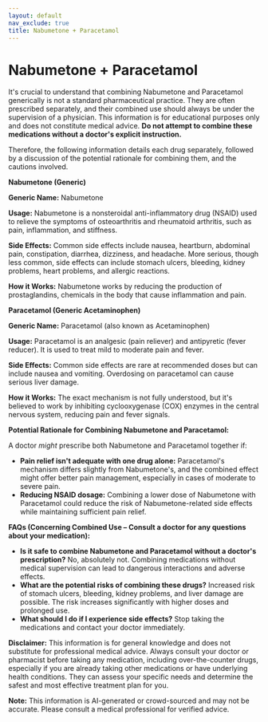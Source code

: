 ```yaml
---
layout: default
nav_exclude: true
title: Nabumetone + Paracetamol
---
```


# Nabumetone + Paracetamol

It's crucial to understand that combining Nabumetone and Paracetamol generically is not a standard pharmaceutical practice.  They are often prescribed separately, and their combined use should always be under the supervision of a physician.  This information is for educational purposes only and does not constitute medical advice.  **Do not attempt to combine these medications without a doctor's explicit instruction.**

Therefore, the following information details each drug separately, followed by a discussion of the potential rationale for combining them, and the cautions involved.

**Nabumetone (Generic)**

**Generic Name:** Nabumetone

**Usage:**  Nabumetone is a nonsteroidal anti-inflammatory drug (NSAID) used to relieve the symptoms of osteoarthritis and rheumatoid arthritis, such as pain, inflammation, and stiffness.

**Side Effects:** Common side effects include nausea, heartburn, abdominal pain, constipation, diarrhea, dizziness, and headache.  More serious, though less common, side effects can include stomach ulcers, bleeding, kidney problems, heart problems, and allergic reactions.

**How it Works:** Nabumetone works by reducing the production of prostaglandins, chemicals in the body that cause inflammation and pain.


**Paracetamol (Generic Acetaminophen)**

**Generic Name:** Paracetamol (also known as Acetaminophen)

**Usage:** Paracetamol is an analgesic (pain reliever) and antipyretic (fever reducer).  It is used to treat mild to moderate pain and fever.

**Side Effects:** Common side effects are rare at recommended doses but can include nausea and vomiting.  Overdosing on paracetamol can cause serious liver damage.

**How it Works:** The exact mechanism is not fully understood, but it's believed to work by inhibiting cyclooxygenase (COX) enzymes in the central nervous system, reducing pain and fever signals.


**Potential Rationale for Combining Nabumetone and Paracetamol:**

A doctor *might* prescribe both Nabumetone and Paracetamol together if:

* **Pain relief isn't adequate with one drug alone:**  Paracetamol's mechanism differs slightly from Nabumetone's, and the combined effect might offer better pain management, especially in cases of moderate to severe pain.
* **Reducing NSAID dosage:** Combining a lower dose of Nabumetone with Paracetamol could reduce the risk of Nabumetone-related side effects while maintaining sufficient pain relief.


**FAQs (Concerning Combined Use – Consult a doctor for any questions about your medication):**

* **Is it safe to combine Nabumetone and Paracetamol without a doctor's prescription?** No, absolutely not. Combining medications without medical supervision can lead to dangerous interactions and adverse effects.
* **What are the potential risks of combining these drugs?** Increased risk of stomach ulcers, bleeding, kidney problems, and liver damage are possible. The risk increases significantly with higher doses and prolonged use.
* **What should I do if I experience side effects?** Stop taking the medications and contact your doctor immediately.


**Disclaimer:** This information is for general knowledge and does not substitute for professional medical advice.  Always consult your doctor or pharmacist before taking any medication, including over-the-counter drugs, especially if you are already taking other medications or have underlying health conditions.  They can assess your specific needs and determine the safest and most effective treatment plan for you.


**Note:** This information is AI-generated or crowd-sourced and may not be accurate. Please consult a medical professional for verified advice.